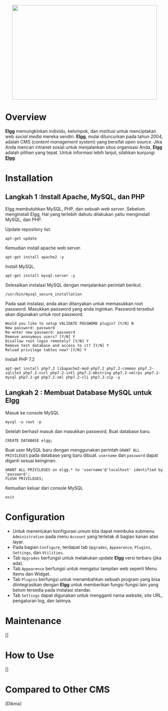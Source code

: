 <p align="center">
  <img width="460" height="300" src="https://elgg.org/cache/1545410058/default/logo-full.svg">
</p>

# Overview
**Elgg** memungkinkan individu, kelompok, dan institusi untuk menciptakan web *social media* mereka sendiri. **Elgg**, mulai diluncurkan pada tahun 2004, adalah CMS (*content management system*) yang bersifat *open source*. Jika Anda mencari intranet sosial untuk menjalankan situs organisasi Anda, **Elgg** adalah pilihan yang tepat. Untuk informasi lebih lanjut, silahkan kunjungi [**Elgg**](https://elgg.org/).

# Installation
## Langkah 1 :Install Apache, MySQL, dan PHP

Elgg membutuhkan MySQL, PHP, dan sebuah *web server*. Sebelum menginstall Elgg, Hal yang terlebih dahulu dilakukan yaitu menginstall MySQL, dan PHP.

Update repository list.
```
apt-get update
```

Kemudian install apache web server.
```
apt-get install apache2 -y
```

Install MySQL.
```
apt-get install mysql-server -y
```

Selesaikan instalasi MySQL dengan menjalankan perintah berikut.
```
/usr/bin/mysql_secure_installation
```

Pada saat instalasi, anda akan ditanyakan untuk memasukkan root password. Masukkan password yang anda inginkan. Password tersebut akan digunakan untuk root password.
```
Would you like to setup VALIDATE PASSWORD plugin? [Y/N] N
New password: password
Re-enter new password: password
Remove anonymous users? [Y/N] Y
Disallow root login remotely? [Y/N] Y
Remove test database and access to it? [Y/N] Y
Reload privilege tables now? [Y/N] Y
```

Install PHP 7.2
```
apt-get install php7.2 libapache2-mod-php7.2 php7.2-common php7.2-sqlite3 php7.2-curl php7.2-intl php7.2-mbstring php7.2-xmlrpc php7.2-mysql php7.2-gd php7.2-xml php7.2-cli php7.2-zip -y
```

## Langkah 2 : Membuat Database MySQL untuk Elgg

Masuk ke console MySQL
```
mysql -u root -p
```
Setelah berhasil masuk dan masukkan password, Buat database baru.
```
CREATE DATABASE elgg;
```

Buat user MySQL baru dengan menggunakan perintah `GRANT ALL PRIVILEGES` pada database yang baru dibuat. `username` dan `password` dapat diganti sesuai keinginan.

```
GRANT ALL PRIVILEGES on elgg.* to 'username'@'localhost' identified by 'password';
FLUSH PRIVILEGES;
```

Kemudian keluar dari console MySQL
```
exit
```

# Configuration
- Untuk menentukan konfigurasi umum kita dapat membuka submenu `Administration` pada menu `Account` yang terletak di bagian kanan atas layar.
- Pada bagian `Configure`, terdapat tab `Upgrades`, `Appearence`, `Plugins`, `Settings`, dan `Utilities`.
- Tab `Upgrades` berfungsi untuk melakukan update **Elgg** versi terbaru (jika ada).
- Tab `Appearence` berfungsi untuk mengatur tampilan web seperti Menu Items dan Widget.
- Tab `Plugins` berfungsi untuk menambahkan sebuah program yang bisa diintegrasikan dengan **Elgg** untuk memberikan fungsi-fungsi lain yang belum tersedia pada instalasi standar.
- Tab `Settings` dapat digunakan untuk mengganti nama website, site URL, pengaturan log, dan lainnya.

# Maintenance
[]

# How to Use
[]

# Compared to Other CMS
[Dikma]
